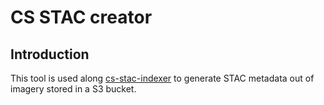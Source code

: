 # CS STAC creator

## Introduction

This tool is used along [cs-stac-indexer](https://github.com/SatelliteApplicationsCatapult/cs-stac-indexer) to generate
STAC metadata out of imagery stored in a S3 bucket.


